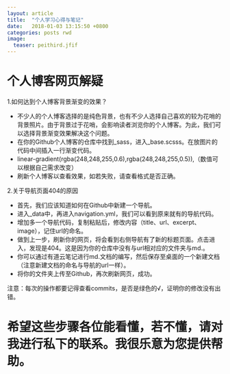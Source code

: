 ```yaml
---
layout: article
title:  "个人学习心得与笔记"
date:   2018-01-03 13:15:50 +0800
categories: posts rwd
image:
  teaser: peithird.jfif
---
```


# 个人博客网页解疑
1.如何达到个人博客背景渐变的效果？
- 不少人的个人博客选择的是纯色背景，也有不少人选择自己喜欢的较为花哨的背景照片。由于背景过于花哨，会影响读者浏览你的个人博客。为此，我们可以选择背景渐变效果解决这个问题。
- 在你的Github个人博客的仓库中找到_sass，进入_base.scsss。在放图片的代码中间插入一行渐变代码。
- linear-gradient(rgba(248,248,255,0.6),rgba(248,248,255,0.5)),（数值可以根据自己需求改变）
- 刷新个人博客以查看效果，如若失败，请查看格式是否正确。

2.关于导航页面404的原因
- 首先，我们应该知道如何在Github中新建一个导航。
- 进入_data中，再进入navigation.yml，我们可以看到原来就有的导航代码。
- 增加多一个导航代码，复制粘贴后，修改内容（title、url、excerpt、image），记住url的命名。
- 做到上一步，刷新你的网页，将会看到右侧导航有了新的标题页面。点击进入，发现是404。这是因为你的仓库中没有与url相对应的文件夹与md.。
- 你可以通过有道云笔记进行md.文档的编写，然后保存至桌面的一个新建文档（注意新建文档的命名与导航的url一样）。
- 将你的文件夹上传至Github，再次刷新网页，成功。

注意：每次的操作都要记得查看commits，是否是绿色的√，证明你的修改没有出错。

# 希望这些步骤各位能看懂，若不懂，请对我进行私下的联系。我很乐意为您提供帮助。
